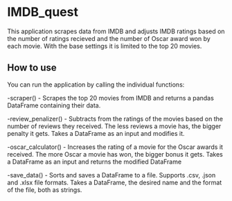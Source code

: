 # IMDB_quest

This application scrapes data from IMDB and adjusts IMDB ratings based on the number of ratings recieved and the number of Oscar award won by each movie. With the base settings it is limited to the top 20 movies.

## How to use

You can run the application by calling the individual functions:

-scraper() - Scrapes the top 20 movies from IMDB and returns a pandas DataFrame containing their data.

-review_penalizer() - Subtracts from the ratings of the movies based on the number of reviews they received. The less reviews a movie has, the bigger penalty it gets. Takes a DataFrame as an input and modifies it.

-oscar_calculator() - Increases the rating of a movie for the Oscar awards it received. The more Oscar a movie has won, the bigger bonus it gets. Takes a DataFrame as an input and returns the modified DataFrame

-save_data() - Sorts and saves a DataFrame to a file. Supports .csv, .json and .xlsx file formats. Takes a DataFrame, the desired name and the format of the file, both as strings.
